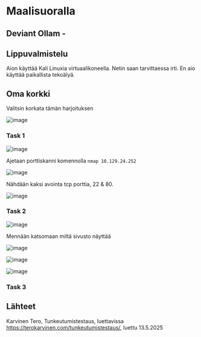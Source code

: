 # Maalisuoralla

## Deviant Ollam - 

## Lippuvalmistelu

Aion käyttää Kali Linuxia virtuaalikoneella. Netin saan tarvittaessa irti. En aio käyttää paikallista tekoälyä. 

## Oma korkki

Valitsin korkata tämän harjoituksen

![image](https://github.com/user-attachments/assets/286e119c-1e92-462f-a4aa-49f578b0211a)

### Task 1 

![image](https://github.com/user-attachments/assets/6465169b-ff8b-4924-8289-d35a2ad314cf)

Ajetaan porttiskanni komennolla `nmap 10.129.24.252`

![image](https://github.com/user-attachments/assets/905ade6d-90ab-4f14-89cd-a78659bcc2cf)

Nähdään kaksi avointa tcp porttia, 22 & 80. 

![image](https://github.com/user-attachments/assets/63105442-73b6-497b-9328-131a17b961ae)

### Task 2

![image](https://github.com/user-attachments/assets/7549e0ef-fa52-43ce-b991-5c04115914be)

Mennään katsomaan miltä sivusto näyttää

![image](https://github.com/user-attachments/assets/01e9745a-e95c-4ff3-acd7-41e915753590)

![image](https://github.com/user-attachments/assets/186ab62a-b5cb-4c9e-8f48-59d0e74515f8)

![image](https://github.com/user-attachments/assets/8ae4c308-01a6-4b4c-800d-b9259ed87fc9)

### Task 3 




## Lähteet

Karvinen Tero, Tunkeutumistestaus, luettavissa https://terokarvinen.com/tunkeutumistestaus/, luettu 13.5.2025
